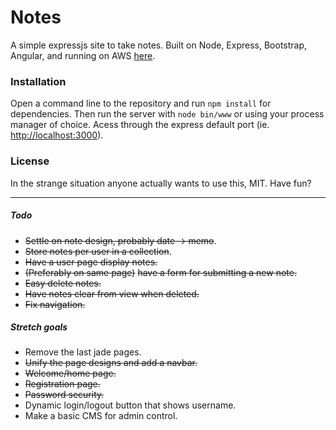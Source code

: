 # Notes
A simple expressjs site to take notes.  Built on Node, Express, Bootstrap, Angular, and running on AWS [here](http://ec2-54-174-245-235.compute-1.amazonaws.com/).

### Installation
Open a command line to the repository and run `npm install` for dependencies.  Then run the server with `node bin/www` or using your process manager of choice.  Acess through the express default port (ie. [http://localhost:3000](http://localhost:3000)).

### License
In the strange situation anyone actually wants to use this, MIT.  Have fun?

---

##### Todo
- ~~Settle on note design, probably date -> memo~~.
- ~~Store notes per user in a collection~~.
- ~~Have a user page display notes.~~
- ~~(Preferably on same page)~~ ~~have a form for submitting a new note.~~
- ~~Easy delete notes.~~
- ~~Have notes clear from view when deleted.~~
- ~~Fix navigation.~~

##### Stretch goals
- Remove the last jade pages.
- ~~Unify the page designs and add a navbar.~~
- ~~Welcome/home page.~~
- ~~Registration page.~~
- ~~Password security.~~
- Dynamic login/logout button that shows username.
- Make a basic CMS for admin control.
